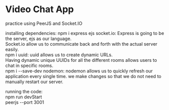 # Video Chat App
practice using PeerJS and Socket.IO 

installing dependencies:
npm i express ejs socket.io: Express is going to be the server, ejs as our language.  
Socket.io allow us to communicate back and forth with the actual server easily.  
npm i uuid: uuid allows us to create dynamic URLs.  
Having dynamic unique UUIDs for all the different rooms allows users to chat in specific rooms.  
npm i --save-dev nodemon: nodemon allows us to quickly refresh our application every single time. 
we make changes so that we do not need to manually restart our server.  


running the code:  
npm run devStart   
peerjs --port 3001 
